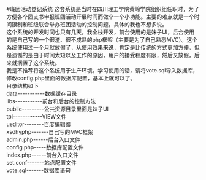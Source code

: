 #班团活动登记系统
这套系统是当时在四川理工学院黄岭学院组织组任职时，为了方便各个团支书申报班团活动开展时间而做个一个小功能。主要的难点就是一个时间限制和班级联合举办班团活动的控制问题，具体的我也不想多说。  
这个系统的开发时间也只有几天，我全栈开发，前台使用的是妹子UI，后台使用的是自己写的一个很渣、很不成熟的php框架（主要是为了自己熟悉MVC）。这个系统使用过一个月就放假了，从使用效果来说，肯定是比传统的方式更加方便，但是遗憾的是由于时间太短以及工作的原因，用户的接受程度有限，然后又放假，后来就搁置了这个系统。  
我是不推荐将这个系统用于生产环境。学习使用的话，请将vote.sql导入数据库，修改config.php里面的数据库配置，基本上就可以了。  
目录结构如下  
data-----------数据缓存目录  
libs-----------前台和后台的控制方法  
public---------公共资源目录里面是妹子UI  
tpl------------VIEW文件  
ueditor--------百度编辑器  
xsdhyphp-------自己写的MVC框架  
admin.php------后台入口文件  
config.php-----数据库配置文件  
index.php------前台入口文件  
set.conf-------站点配置文件  
vote.sql-------数据库语句  
